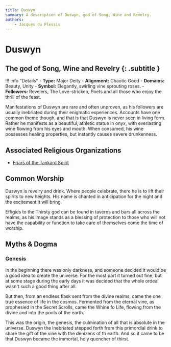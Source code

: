 ```yaml
---
title: Duswyn
summary: A description of Duswyn, god of Song, Wine and Revelry.
authors:
    - Jacques du Plessis
---
```

# Duswyn
## The god of Song, Wine and Revelry {: .subtitle }

!!! info "Details"
    - **Type:** Major Deity
    - **Alignment:** Chaotic Good
    - **Domains:** Beauty, Unity
    - **Symbol:** Elegantly, swirling vine sprouting roses.
    - **Followers:** Revelers, The Love-stricken, Poets and all those who enjoy the thrill of the feast.

Manifestations of Duswyn are rare and often unproven, as his followers are usually inebriated during their enigmatic experiences. Accounts have one common theme though, and that is that Duswyn is never seen in living form.  Rather he manifests as a beautiful, athletic statue in onyx, with everlasting wine flowing from his eyes and mouth.  When consumed, his wine possesses healing properties, but instantly causes severe drunkenness.

## Associated Religious Organizations
* [Friars of the Tankard Spirit](../../organizations/friars_of_the_tankard)

## Common Worship
Duswyn is revelry and drink.  Where people celebrate, there he is to lift their spirits to new heights. His name is chanted in anticipation for the night and the excitement it will bring.

Effigies to the Thirsty god can be found in taverns and bars all across the realms, as his image stands as a blessing of protection to those who will not have the capability or function to take care of themselves come the time of worship.

## Myths & Dogma
### Genesis
In the beginning there was only darkness, and someone decided it would be a good idea to create the universe. For the most part it turned out fine, but at some stage during the early days it was decided that the whole ordeal wasn't such a good thing after all.

But then, from an endless flask sent from the divine realms, came the one true essence of life in the cosmos. Fermented from the eternal vine, as prophesied in the Secret Scrolls, came the Whine fo Life, flowing from the divine and into the pools of the earth.

This was the origin, the genesis, the culmination of all that is absolute in the universe. Duswyn the Inebriated stepped forth from this primordial drink to share the gift of the vine with the denizens of th earth. And so it came to be that Duswyn became the immortal, holy quencher of thirst.